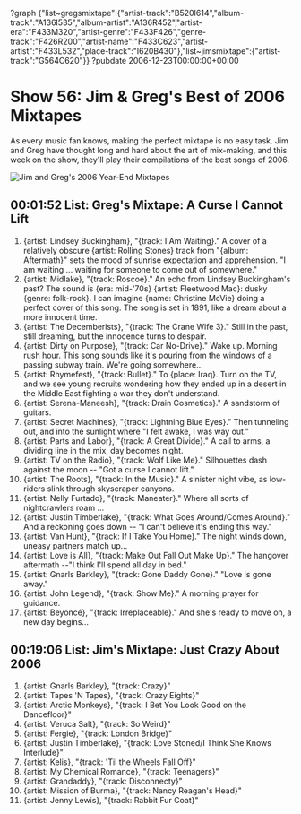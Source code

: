 ?graph {"list~gregsmixtape":{"artist-track":"B520I614","album-track":"A136I535","album-artist":"A136R452","artist-era":"F433M320","artist-genre":"F433F426","genre-track":"F426R200","artist-name":"F433C623","artist-artist":"F433L532","place-track":"I620B430"},"list~jimsmixtape":{"artist-track":"G564C620"}}
?pubdate 2006-12-23T00:00:00+00:00

# Show 56: Jim & Greg's Best of 2006 Mixtapes
As every music fan knows, making the perfect mixtape is no easy task. Jim and Greg have thought long and hard about the art of mix-making, and this week on the show, they'll play their compilations of the best songs of 2006.

![Jim and Greg's 2006 Year-End Mixtapes](http://static.soundopinions.org/images/mixtapes.jpg)


## 00:01:52 List: Greg's Mixtape: A Curse I Cannot Lift

1. {artist: Lindsey Buckingham}, "{track: I Am Waiting}." A cover of a relatively obscure {artist: Rolling Stones} track from "{album: Aftermath}" sets the mood of sunrise expectation and apprehension. "I am waiting ... waiting for someone to come out of somewhere." 
2. {artist: Midlake}, "{track: Roscoe}." An echo from Lindsey Buckingham's past? The sound is {era: mid-'70s} {artist: Fleetwood Mac}: dusky {genre: folk-rock}. I can imagine {name: Christine McVie} doing a perfect cover of this song. The song is set in 1891, like a dream about a more innocent time.
3. {artist: The Decemberists}, "{track: The Crane Wife 3}." Still in the past, still dreaming, but the innocence turns to despair.
4. {artist: Dirty on Purpose}, "{track: Car No-Drive}." Wake up. Morning rush hour. This song sounds like it's pouring from the windows of a passing subway train. We're going somewhere...
5. {artist: Rhymefest}, "{track: Bullet}." To {place: Iraq}. Turn on the TV, and we see young recruits wondering how they ended up in a desert in the Middle East fighting a war they don't understand.
6. {artist: Serena-Maneesh}, "{track: Drain Cosmetics}." A sandstorm of guitars.
7. {artist: Secret Machines}, "{track: Lightning Blue Eyes}." Then tunneling out, and into the sunlight where "I felt awake, I was way out."
8. {artist: Parts and Labor}, "{track: A Great Divide}." A call to arms, a dividing line in the mix, day becomes night. 
9. {artist: TV on the Radio}, "{track: Wolf Like Me}." Silhouettes dash against the moon -- "Got a curse I cannot lift." 
10. {artist: The Roots}, "{track: In the Music}." A sinister night vibe, as low-riders slink through skyscraper canyons.
11. {artist: Nelly Furtado}, "{track: Maneater}." Where all sorts of nightcrawlers roam ...
12. {artist: Justin Timberlake}, "{track: What Goes Around/Comes Around}." And a reckoning goes down -- "I can't believe it's ending this way."
13. {artist: Van Hunt}, "{track: If I Take You Home}." The night winds down, uneasy partners match up...
14. {artist: Love is All}, "{track: Make Out Fall Out Make Up}." The hangover aftermath --"I think I'll spend all day in bed."
15. {artist: Gnarls Barkley}, "{track: Gone Daddy Gone}." "Love is gone away."
16. {artist: John Legend}, "{track: Show Me}." A morning prayer for guidance.
17. {artist: Beyoncé}, "{track: Irreplaceable}." And she's ready to move on, a new day begins... 

## 00:19:06 List: Jim's Mixtape: Just Crazy About 2006

1. {artist: Gnarls Barkley}, "{track: Crazy}"
2. {artist: Tapes 'N Tapes}, "{track: Crazy Eights}"
3. {artist: Arctic Monkeys}, "{track: I Bet You Look Good on the Dancefloor}"
4. {artist: Veruca Salt}, "{track: So Weird}"
5. {artist: Fergie}, "{track: London Bridge}"
6. {artist: Justin Timberlake}, "{track: Love Stoned/I Think She Knows Interlude}"
7. {artist: Kelis}, "{track: 'Til the Wheels Fall Off}"
8. {artist: My Chemical Romance}, "{track: Teenagers}"
9. {artist: Grandaddy}, "{track: Disconnecty}"
10. {artist: Mission of Burma}, "{track: Nancy Reagan's Head}"
11. {artist: Jenny Lewis}, "{track: Rabbit Fur Coat}"